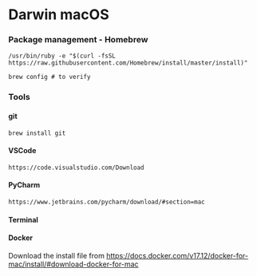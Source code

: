 # Darwin macOS

### Package management - Homebrew
`/usr/bin/ruby -e "$(curl -fsSL https://raw.githubusercontent.com/Homebrew/install/master/install)"`

`brew config # to verify`

### Tools 

#### git 

`brew install git`

#### VSCode

`https://code.visualstudio.com/Download`

#### PyCharm 

`https://www.jetbrains.com/pycharm/download/#section=mac`

#### Terminal

#### Docker 

Download the install file from https://docs.docker.com/v17.12/docker-for-mac/install/#download-docker-for-mac 
